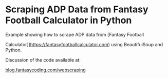 # Scraping ADP Data from Fantasy Football Calculator in Python

Example showing how to scrape ADP data from [Fantasy Football

Calculator](https://fantasyfootballcalculator.com) using BeautifulSoup and
Python.

Discussion of the code available at:

[blog.fantasycoding.com/webscraping](https://.blog.fantasycoding.com/webscraping)
